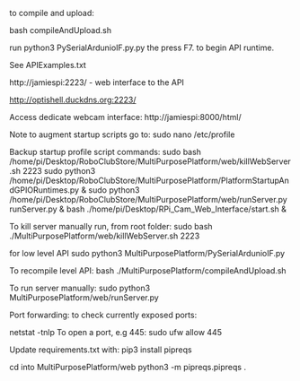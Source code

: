 to compile and upload:


bash compileAndUpload.sh

run python3 PySerialArdunioIF.py.py the press F7. to begin API runtime.

See APIExamples.txt  

http://jamiespi:2223/ - web interface to the API

http://optishell.duckdns.org:2223/

Access dedicate webcam interface:
http://jamiespi:8000/html/


Note to augment startup scripts go to:
sudo nano /etc/profile


Backup startup profile script commands:
sudo bash    /home/pi/Desktop/RoboClubStore/MultiPurposePlatform/web/killWebServer.sh 2223
sudo python3 /home/pi/Desktop/RoboClubStore/MultiPurposePlatform/PlatformStartupAndGPIORuntimes.py &
sudo python3 /home/pi/Desktop/RoboClubStore/MultiPurposePlatform/web/runServer.py runServer.py &
bash ./home/pi/Desktop/RPi_Cam_Web_Interface/start.sh &


To kill server manually run, from root folder:
sudo bash ./MultiPurposePlatform/web/killWebServer.sh 2223

for low level API
sudo python3 MultiPurposePlatform/PySerialArdunioIF.py


To recompile level API:
bash ./MultiPurposePlatform/compileAndUpload.sh

To run server manually:
sudo python3 MultiPurposePlatform/web/runServer.py




Port forwarding:
to check currently exposed ports:

netstat -tnlp
To open a port, e.g 445: sudo ufw allow 445

Update requirements.txt with:
pip3 install pipreqs

cd into MultiPurposePlatform/web
python3 -m  pipreqs.pipreqs .